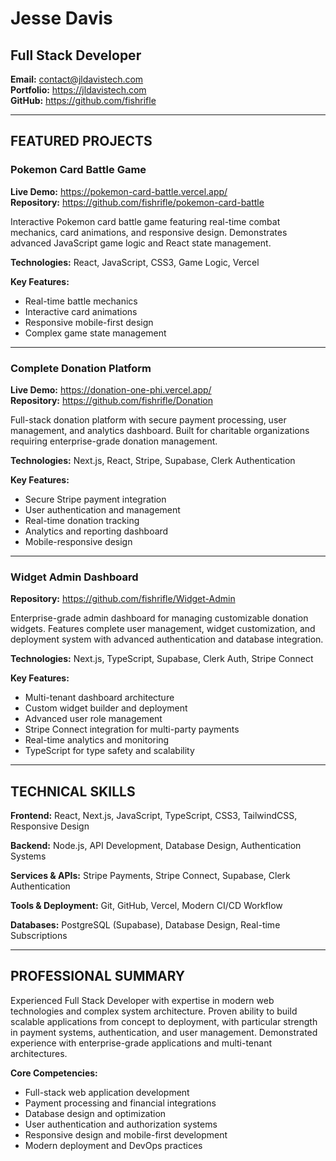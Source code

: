 # Jesse Davis
## Full Stack Developer

**Email:** contact@jldavistech.com  
**Portfolio:** https://jldavistech.com  
**GitHub:** https://github.com/fishrifle

---

## FEATURED PROJECTS

### Pokemon Card Battle Game
**Live Demo:** https://pokemon-card-battle.vercel.app/  
**Repository:** https://github.com/fishrifle/pokemon-card-battle

Interactive Pokemon card battle game featuring real-time combat mechanics, card animations, and responsive design. Demonstrates advanced JavaScript game logic and React state management.

**Technologies:** React, JavaScript, CSS3, Game Logic, Vercel

**Key Features:**
- Real-time battle mechanics
- Interactive card animations
- Responsive mobile-first design
- Complex game state management

---

### Complete Donation Platform
**Live Demo:** https://donation-one-phi.vercel.app/  
**Repository:** https://github.com/fishrifle/Donation

Full-stack donation platform with secure payment processing, user management, and analytics dashboard. Built for charitable organizations requiring enterprise-grade donation management.

**Technologies:** Next.js, React, Stripe, Supabase, Clerk Authentication

**Key Features:**
- Secure Stripe payment integration
- User authentication and management
- Real-time donation tracking
- Analytics and reporting dashboard
- Mobile-responsive design

---

### Widget Admin Dashboard
**Repository:** https://github.com/fishrifle/Widget-Admin

Enterprise-grade admin dashboard for managing customizable donation widgets. Features complete user management, widget customization, and deployment system with advanced authentication and database integration.

**Technologies:** Next.js, TypeScript, Supabase, Clerk Auth, Stripe Connect

**Key Features:**
- Multi-tenant dashboard architecture
- Custom widget builder and deployment
- Advanced user role management
- Stripe Connect integration for multi-party payments
- Real-time analytics and monitoring
- TypeScript for type safety and scalability

---

## TECHNICAL SKILLS

**Frontend:** React, Next.js, JavaScript, TypeScript, CSS3, TailwindCSS, Responsive Design

**Backend:** Node.js, API Development, Database Design, Authentication Systems

**Services & APIs:** Stripe Payments, Stripe Connect, Supabase, Clerk Authentication

**Tools & Deployment:** Git, GitHub, Vercel, Modern CI/CD Workflow

**Databases:** PostgreSQL (Supabase), Database Design, Real-time Subscriptions

---

## PROFESSIONAL SUMMARY

Experienced Full Stack Developer with expertise in modern web technologies and complex system architecture. Proven ability to build scalable applications from concept to deployment, with particular strength in payment systems, authentication, and user management. Demonstrated experience with enterprise-grade applications and multi-tenant architectures.

**Core Competencies:**
- Full-stack web application development
- Payment processing and financial integrations
- Database design and optimization
- User authentication and authorization systems
- Responsive design and mobile-first development
- Modern deployment and DevOps practices